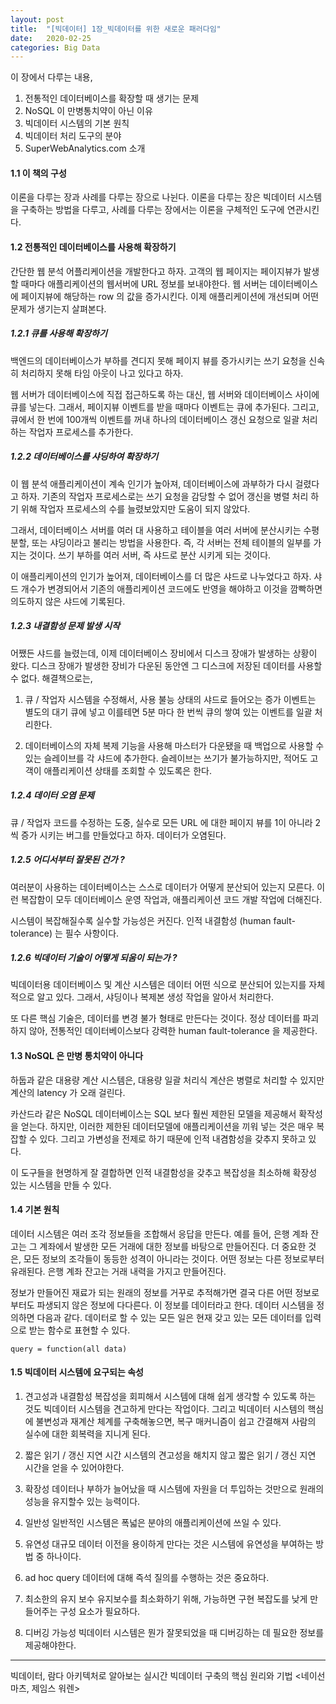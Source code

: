 ```yaml
---
layout: post
title:  "[빅데이터] 1장_빅데이터를 위한 새로운 패러다임"
date:   2020-02-25
categories: Big Data
---
```


이 장에서 다루는 내용,

1. 전통적인 데이터베이스를 확장할 때 생기는 문제
2. NoSQL 이 만병통치약이 아닌 이유
3. 빅데이터 시스템의 기본 원칙
4. 빅데이터 처리 도구의 분야
5. SuperWebAnalytics.com 소개

#### 1.1 이 책의 구성

이론을 다루는 장과 사례를 다루는 장으로 나뉜다. 이론을 다루는 장은 빅데이터 시스템을 구축하는 방법을 다루고, 사례를 다루는 장에서는 이론을 구체적인 도구에 연관시킨다.

#### 1.2 전통적인 데이터베이스를 사용해 확장하기

간단한 웹 분석 어플리케이션을 개발한다고 하자. 고객의 웹 페이지는 페이지뷰가 발생할 때마다 애플리케이션의 웹서버에 URL 정보를 보내야한다. 웹 서버는 데이터베이스에 페이지뷰에 해당하는 row 의 값을 증가시킨다. 이제 애플리케이션에 개선되며 어떤 문제가 생기는지 살펴본다.

##### 1.2.1 큐를 사용해 확장하기

백엔드의 데이터베이스가 부하를 견디지 못해 페이지 뷰를 증가시키는 쓰기 요청을 신속히 처리하지 못해 타임 아웃이 나고 있다고 하자. 

웹 서버가 데이터베이스에 직접 접근하도록 하는 대신, 웹 서버와 데이터베이스 사이에 큐를 넣는다. 그래서, 페이지뷰 이벤트를 받을 때마다 이벤트는 큐에 추가된다. 그리고, 큐에서 한 번에 100개씩 이벤트를 꺼내 하나의 데이터베이스 갱신 요청으로 일괄 처리하는 작업자 프로세스를 추가한다.

##### 1.2.2 데이터베이스를 샤딩하여 확장하기

이 웹 분석 애플리케이션이 계속 인기가 높아져, 데이터베이스에 과부하가 다시 걸렸다고 하자. 기존의 작업자 프로세스로는 쓰기 요청을 감당할 수 없어 갱신을 병렬 처리 하기 위해 작업자 프로세스의 수를 늘렸보았지만 도움이 되지 않았다.

그래서, 데이터베이스 서버를 여러 대 사용하고 테이블을 여러 서버에 분산시키는 수평 분할, 또는 샤딩이라고 불리는 방법을 사용한다. 즉, 각 서버는 전체 테이블의 일부를 가지는 것이다. 쓰기 부하를 여러 서버, 즉 샤드로 분산 시키게 되는 것이다.

이 애플리케이션의 인기가 높어져, 데이터베이스를 더 많은 샤드로 나누었다고 하자. 샤드 개수가 변경되어서 기존의 애플리케이션 코드에도 반영을 해야하고 이것을 깜빡하면 의도하지 않은 샤드에 기록된다. 

##### 1.2.3 내결함성 문제 발생 시작

어쨌든 샤드를 늘렸는데, 이제 데이터베이스 장비에서 디스크 장애가 발생하는 상황이 왔다. 디스크 장애가 발생한 장비가 다운된 동안엔 그 디스크에 저장된 데이터를 사용할 수 없다. 해결책으로는,

1. 큐 / 작업자 시스템을 수정해서, 사용 불능 상태의 샤드로 들어오는 증가 이벤트는 별도의 대기 큐에 넣고 이를테면 5분 마다 한 번씩 큐의 쌓여 있는 이벤트를 일괄 처리한다.

2. 데이터베이스의 자체 복제 기능을 사용해 마스터가 다운됐을 때 백업으로 사용할 수 있는 슬레이브를 각 샤드에 추가한다. 슬레이브는 쓰기가 불가능하지만, 적어도 고객이 애플리케이션 상태를 조회할 수 있도록은 한다.

##### 1.2.4 데이터 오염 문제

큐 / 작업자 코드를 수정하는 도중, 실수로 모든 URL 에 대한 페이지 뷰를 1이 아니라 2씩 증가 시키는 버그를 만들었다고 하자. 데이터가 오염된다.

##### 1.2.5 어디서부터 잘못된 건가 ?

여러분이 사용하는 데이터베이스는 스스로 데이터가 어떻게 분산되어 있는지 모른다. 이런 복잡함이 모두 데이터베이스 운영 작업과, 애플리케이션 코드 개발 작업에 더해진다. 

시스템이 복잡해질수록 실수할 가능성은 커진다. 인적 내결함성 (human fault-tolerance) 는 필수 사항이다.

##### 1.2.6 빅데이터 기술이 어떻게 되움이 되는가 ?

빅데이터용 데이터베이스 및 계산 시스템은 데이터 어떤 식으로 분산되어 있는지를 자체적으로 알고 있다. 그래서, 샤딩이나 복제본 생성 작업을 알아서 처리한다.

또 다른 핵심 기술은, 데이터를 변경 불가 형태로 만든다는 것이다. 정상 데이터를 파괴하지 않아, 전통적인 데이터베이스보다 강력한 human fault-tolerance 을 제공한다.

#### 1.3 NoSQL 은 만병 통치약이 아니다

하둡과 같은 대용량 계산 시스템은, 대용량 일괄 처리식 계산은 병렬로 처리할 수 있지만 계산의 latency 가 오래 걸린다.

카산드라 같은 NoSQL 데이터베이스는 SQL 보다 훨씬 제한된 모델을 제공해서 확작성을 얻는다. 하지만, 이러한 제한된 데이터모델에 애플리케이션을 끼워 넣는 것은 매우 복잡할 수 있다. 그리고 가변성을 전제로 하기 때문에 인적 내겸함성을 갖추지 못하고 있다.

이 도구들을 현명하게 잘 결합하면 인적 내결함성을 갖추고 복잡성을 최소하해 확장성 있는 시스템을 만들 수 있다.

#### 1.4 기본 원칙

데이터 시스템은 여러 조각 정보들을 조합해서 응답을 만든다. 예를 들어, 은행 계좌 잔고는 그 계좌에서 발생한 모든 거래에 대한 정보를 바탕으로 만들어진다. 더 중요한 것은, 모든 정보의 조각들이 동등한 성격이 아니라는 것이다. 어떤 정보는 다른 정보로부터 유래된다. 은행 계좌 잔고는 거래 내력을 가지고 만들어진다.

정보가 만들어진 재료가 되는 원래의 정보를 거꾸로 추적해가면 결국 다른 어떤 정보로부터도 파생되지 않은 정보에 다다른다. 이 정보를 데이터라고 한다. 데이터 시스템을 정의하면 다음과 같다. 데이터로 할 수 있는 모든 일은 현재 갖고 있는 모든 데이터를 입력으로 받는 함수로 표현할 수 있다.

```
query = function(all data)
```

#### 1.5 빅데이터 시스템에 요구되는 속성

1. 견고성과 내결함성
   복잡성을 회피해서 시스템에 대해 쉽게 생각할 수 있도록 하는 것도 빅데이터 시스템을 견고하게 만다는 작업이다. 그리고 빅데이터 시스템의 핵심에 불변성과 재계산 체계를 구축해놓으면, 복구 매커니즘이 쉽고 간결해져 사람의 실수에 대한 회복력을 지니게 된다.

2. 짧은 읽기 / 갱신 지연 시간
   시스템의 견고성을 해치지 않고 짧은 읽기 / 갱신 지연 시간을 얻을 수 있어야한다.

3. 확장성
   데이터나 부하가 늘어났을 때 시스템에 자원을 더 투입하는 것만으로 원래의 성능을 유지할수 있는 능력이다.

4. 일반성
   일반적인 시스템은 폭넓은 분야의 애플리케이션에 쓰일 수 있다.

5. 유연성
   대규모 데이터 이전을 용이하게 만다는 것은 시스템에 유연성을 부여하는 방법 중 하나이다.

6. ad hoc query
   데이터에 대해 즉석 질의를 수행하는 것은 중요하다. 

7. 최소한의 유지 보수
   유지보수를 최소화하기 위해, 가능하면 구현 복잡도를 낮게 만들어주는 구성 요소가 필요하다.

8. 디버깅 가능성
   빅데이터 시스템은 뭔가 잘못되었을 때 디버깅하는 데 필요한 정보를 제공해야한다. 

---

빅데이터, 람다 아키텍처로 알아보는 실시간 빅데이터 구축의 핵심 원리와 기법 <네이선 마츠, 제임스 워렌>
